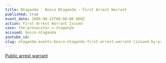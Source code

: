 ```yaml
---
title: Ntaganda - Bosco Ntaganda - First Arrest Warrant
published: true
event_date: 2006-08-22T00:00:00.000Z
action: First Arrest Warrant Issued
case: the-prosecutor-v-ntaganda
accused: bosco-ntaganda
youtube_id:
slug: ntaganda-events-bosco-ntaganda-first-arrest-warrant-(issued-by-pre-trial-chamber-i)
---
```



[Public arrest warrant](http://www.icc-cpi.int/iccdocs/doc/doc305330.PDF)